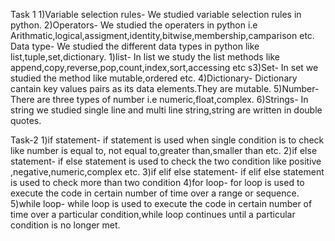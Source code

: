 Task 1
1)Variable selection rules-
We studied variable selection rules in python.
2)Operators-
We studied the operaters in python i.e Arithmatic,logical,assigment,identity,bitwise,membership,camparison etc.
Data type-
We studied the different data types in python like list,tuple,set,dictionary.
1)list-
In list we study the list methods like append,copy,reverse,pop,count,index,sort,accessing etc
s3)Set-
In set we studied the method like mutable,ordered etc.
4)Dictionary-
Dictionary cantain key values pairs as its data elements.They are mutable.
5)Number-
There are three types of number i.e numeric,float,complex.
6)Strings-
In string we studied single line and multi line string,string are written in double quotes.

Task-2
1)if statement-
if statement is used when single condition is to check like number is equal to, not equal to,greater than,smaller than etc.
2)if else statement-
if else statement is used to check the two condition like positive ,negative,numeric,complex etc.
3)if elif else statement-
if elif else statement is used to check more than two condition
4)for loop-
for loop is used to execute the code in certain number of time over a range or sequence.
5)while loop-
while loop is used to execute the code in certain number of time over a particular condition,while loop continues until a particular condition is no longer met.
